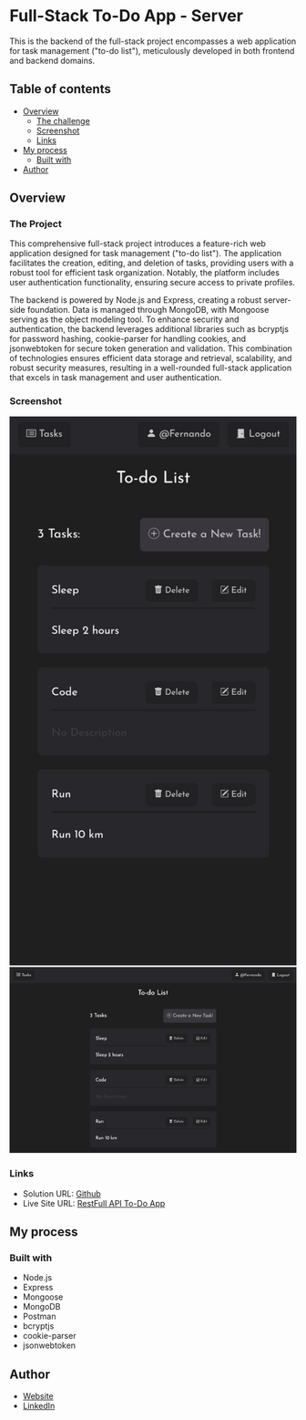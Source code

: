 # Full-Stack To-Do App - Server

This is the backend of the full-stack project encompasses a web application for task management ("to-do list"), meticulously developed in both frontend and backend domains.

## Table of contents

- [Overview](#overview)
  - [The challenge](#the-challenge)
  - [Screenshot](#screenshot)
  - [Links](#links)
- [My process](#my-process)
  - [Built with](#built-with)
- [Author](#author)

## Overview

### The Project

This comprehensive full-stack project introduces a feature-rich web application designed for task management ("to-do list"). The application facilitates the creation, editing, and deletion of tasks, providing users with a robust tool for efficient task organization. Notably, the platform includes user authentication functionality, ensuring secure access to private profiles.

The backend is powered by Node.js and Express, creating a robust server-side foundation. Data is managed through MongoDB, with Mongoose serving as the object modeling tool. To enhance security and authentication, the backend leverages additional libraries such as bcryptjs for password hashing, cookie-parser for handling cookies, and jsonwebtoken for secure token generation and validation. This combination of technologies ensures efficient data storage and retrieval, scalability, and robust security measures, resulting in a well-rounded full-stack application that excels in task management and user authentication.


### Screenshot

![Mobile](../client/src/assets/fullstackToDoListMobile.jpeg)
![Desktop](../client/src/assets/fullstackToDoListDesktop.png)

### Links

- Solution URL: [Github](https://github.com/SFCC5555/new-to-do-list_app/tree/main/server)
- Live Site URL: [RestFull API To-Do App](https://to-do-list.xyz/api/v1/tasks)

## My process

### Built with

- Node.js
- Express
- Mongoose
- MongoDB
- Postman
- bcryptjs
- cookie-parser
- jsonwebtoken

## Author

- [Website](https://sfcc5555.netlify.app/)
- [LinkedIn ](https://www.linkedin.com/in/fernando-carrasco-dev/)
